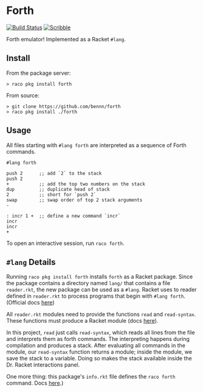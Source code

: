 Forth
=====
[![Build Status](https://travis-ci.org/bennn/forth.svg)](https://travis-ci.org/bennn/forth)
[![Scribble](https://img.shields.io/badge/Docs-Scribble-blue.svg)](http://docs.racket-lang.org/forth/index.html)

Forth emulator! Implemented as a Racket `#lang`.


Install
---

From the package server:
```
> raco pkg install forth
```

From source:
```
> git clone https://github.com/bennn/forth
> raco pkg install ./forth
```


Usage
---

All files starting with `#lang forth` are interpreted as a sequence of Forth commands.

```
#lang forth

push 2      ;; add `2` to the stack
push 2
+           ;; add the top two numbers on the stack
dup         ;; duplicate head of stack
2           ;; short for `push 2`
swap        ;; swap order of top 2 stack arguments
-

: incr 1 +  ;; define a new command `incr`
incr
incr
+
```

To open an interactive session, run `raco forth`.


`#lang` Details
---

Running `raco pkg install forth` installs `forth` as a Racket package.
Since the package contains a directory named `lang/` that contains a file `reader.rkt`, the new package can be used as a `#lang`.
Racket uses to reader defined in `reader.rkt` to process programs that begin with `#lang forth`.
(Official docs [here](http://docs.racket-lang.org/guide/language-collection.html))

All `reader.rkt` modules need to provide the functions `read` and `read-syntax`.
These functions must produce a Racket module (docs [here](http://docs.racket-lang.org/guide/hash-lang_reader.html)).

In this project, `read` just calls `read-syntax`, which reads all lines from the file and interprets them as forth commands.
The interpreting happens during compilation and produces a stack.
After evaluating all commands in the module, our `read-syntax` function returns a module; inside the module, we save the stack to a variable.
Doing so makes the stack available inside the Dr. Racket interactions panel.

One more thing: this package's `info.rkt` file defines the `raco forth` command.
 Docs [here](http://docs.racket-lang.org/raco/command.html).)
